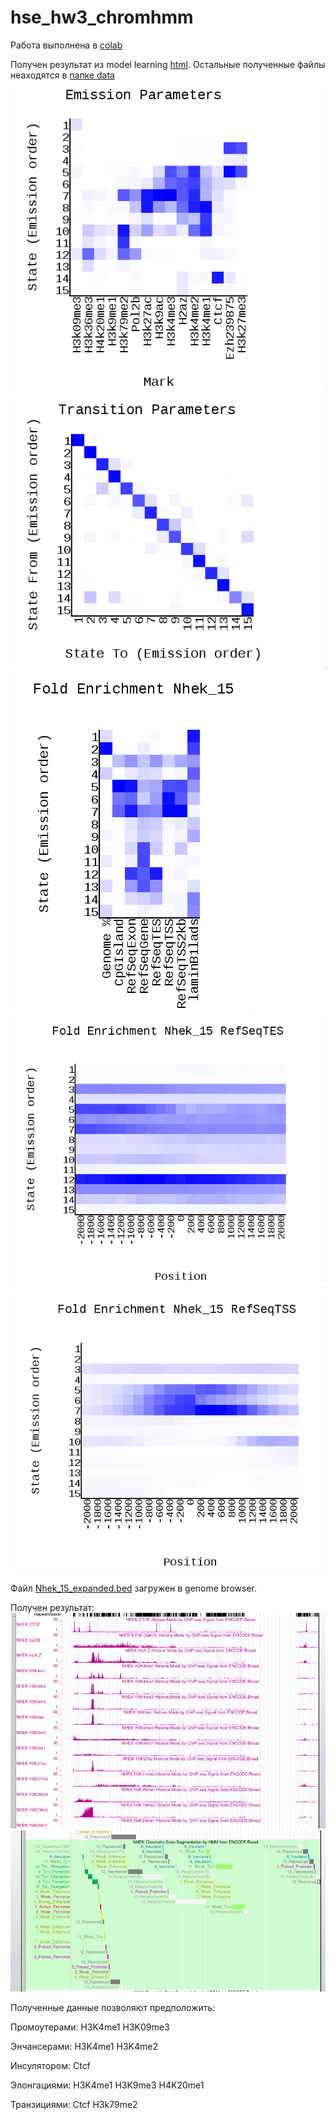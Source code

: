# hse_hw3_chromhmm
Работа выполнена в [colab](https://colab.research.google.com/drive/1l4oC6QjOOD4QdfSopr-b1fcfP8Ca0yS-#scrollTo=nltPds4hHPFg) 

Получен результат из model learning [html](./data/webpage_15.html). Остальные полученные файлы неаходятся в [папке data](./data)
![image](./images/report1.png)
![image](./images/report2.png)
![image](./images/report3.png)
![image](./images/report4.png)
![image](./images/report5.png)

Файл [Nhek_15_expanded.bed](Nhek_15_expanded.bed) загружен в genome browser.

Получен результат:
![image](images/browser.png)
![image](images/browser.jpg)

Полученные данные позволяют предположить:

Промоутерами: H3K4me1 H3K09me3

Энчансерами:  H3K4me1 H3K4me2

Инсулятором: Ctcf

Элонгациями: H3K4me1 H3K9me3 H4K20me1

Транзициями: Ctcf H3k79me2

